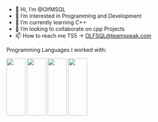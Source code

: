 - 👋 Hi, I’m @OlfMSQL
- 👀 I’m interested in Programming and Development
- 🌱 I’m currently learning C++
- 💞️ I’m looking to collaborate on cpp Projects
- 📫 How to reach me TS5 -> OLFSQL@teamspeak.com

Programming Languages I worked with:

<img src="https://isocpp.org/assets/images/cpp_logo.png" width="50" height="150" /> <img src="https://cdn-icons-png.flaticon.com/512/1532/1532556.png" width="50" height="150" />
<img src="https://cdn-icons-png.flaticon.com/512/919/919826.png" width="50" height="150" />
<img src="https://static-00.iconduck.com/assets.00/c-sharp-c-icon-456x512-9sej0lrz.png" width="50" height="150" />

<!---
OlfMSQL/OlfMSQL is a ✨ special ✨ repository because its `README.md` (this file) appears on your GitHub profile.
You can click the Preview link to take a look at your changes.
--->
